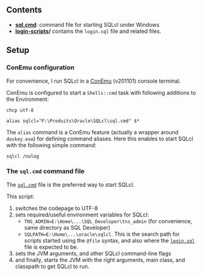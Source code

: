 ## Contents

* **[sql.cmd](sql.cmd)**: command file for starting SQLcl under Windows
* **[login-scripts](login-scripts)/**  contains the `login.sql` file and related files.

## Setup

### ConEmu configuration

For convenience, I run SQLcl in a 
[ConEmu](https://conemu.github.io/en/TableOfContents.html) (v201101)
console terminal.

ConEmu is configured to start a `Shells::cmd` task with following additions to the Environment:
```
chcp utf-8

alias sqlcl="F:\Produits\Oracle\SQLcl\sql.cmd" $*
```

The `alias` command is a ConEmu feature (actually a wrapper around `doskey.exe`)
for defining command aliases. Here this enables to start SQLcl with the following
simple command:

```
sqlcl /nolog
```

### The `sql.cmd` command file

The [`sql.cmd`](sql.cmd) file is the preferred way to start SQLcl.

This script:
1. switches the codepage to UTF-8
2. sets required/useful environment variables for SQLcl:
    * `TNS_ADMIN=E:\Home\...\SQL_Developer\tns_admin`
      (for convenience, same directory as SQL Developer)
    * `SQLPATH=E:\Home\...\oracle\sqlcl`. This is the search path for scripts
      started using the `@file` syntax, and also where the 
      [`login.sql`](login-scripts/login.sql) file is expected to be.
3. sets the JVM arguments, and other SQLcl command-line flags
4. and finally, starts the JVM with the right arguments, main class, and classpath to get 
  SQLcl to run.


